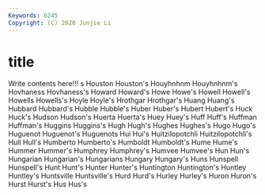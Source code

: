 ```yaml
---
Keywords: 6245
Copyright: (C) 2020 Junjie Li
---
```


# title

Write contents here!!!
s 
Houston 
Houston's 
Houyhnhnm 
Houyhnhnm's 
Hovhaness 
Hovhaness's 
Howard 
Howard's
Howe 
Howe's 
Howell 
Howell's 
Howells 
Howells's 
Hoyle 
Hoyle's 
Hrothgar 
Hrothgar's
Huang 
Huang's 
Hubbard 
Hubbard's 
Hubble 
Hubble's 
Huber 
Huber's 
Hubert 
Hubert's
Huck 
Huck's 
Hudson 
Hudson's 
Huerta 
Huerta's 
Huey 
Huey's 
Huff 
Huff's
Huffman 
Huffman's 
Huggins 
Huggins's 
Hugh 
Hugh's 
Hughes 
Hughes's 
Hugo 
Hugo's
Huguenot 
Huguenot's 
Huguenots 
Hui 
Hui's 
Huitzilopotchli 
Huitzilopotchli's 
Hull 
Hull's 
Humberto
Humberto's 
Humboldt 
Humboldt's 
Hume 
Hume's 
Hummer 
Hummer's 
Humphrey 
Humphrey's 
Humvee
Humvee's 
Hun 
Hun's 
Hungarian 
Hungarian's 
Hungarians 
Hungary 
Hungary's 
Huns 
Hunspell
Hunspell's 
Hunt 
Hunt's 
Hunter 
Hunter's 
Huntington 
Huntington's 
Huntley 
Huntley's 
Huntsville
Huntsville's 
Hurd 
Hurd's 
Hurley 
Hurley's 
Huron 
Huron's 
Hurst 
Hurst's 
Hus
Hus's 

